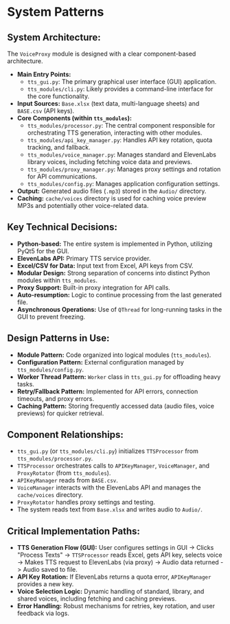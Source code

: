# System Patterns

## System Architecture:
The `VoiceProxy` module is designed with a clear component-based architecture.

- **Main Entry Points:**
    - `tts_gui.py`: The primary graphical user interface (GUI) application.
    - `tts_modules/cli.py`: Likely provides a command-line interface for the core functionality.
- **Input Sources:** `Base.xlsx` (text data, multi-language sheets) and `BASE.csv` (API keys).
- **Core Components (within `tts_modules`):**
    - `tts_modules/processor.py`: The central component responsible for orchestrating TTS generation, interacting with other modules.
    - `tts_modules/api_key_manager.py`: Handles API key rotation, quota tracking, and fallback.
    - `tts_modules/voice_manager.py`: Manages standard and ElevenLabs library voices, including fetching voice data and previews.
    - `tts_modules/proxy_manager.py`: Manages proxy settings and rotation for API communications.
    - `tts_modules/config.py`: Manages application configuration settings.
- **Output:** Generated audio files (`.mp3`) stored in the `Audio/` directory.
- **Caching:** `cache/voices` directory is used for caching voice preview MP3s and potentially other voice-related data.

## Key Technical Decisions:
- **Python-based:** The entire system is implemented in Python, utilizing PyQt5 for the GUI.
- **ElevenLabs API:** Primary TTS service provider.
- **Excel/CSV for Data:** Input text from Excel, API keys from CSV.
- **Modular Design:** Strong separation of concerns into distinct Python modules within `tts_modules`.
- **Proxy Support:** Built-in proxy integration for API calls.
- **Auto-resumption:** Logic to continue processing from the last generated file.
- **Asynchronous Operations:** Use of `QThread` for long-running tasks in the GUI to prevent freezing.

## Design Patterns in Use:
- **Module Pattern:** Code organized into logical modules (`tts_modules`).
- **Configuration Pattern:** External configuration managed by `tts_modules/config.py`.
- **Worker Thread Pattern:** `Worker` class in `tts_gui.py` for offloading heavy tasks.
- **Retry/Fallback Pattern:** Implemented for API errors, connection timeouts, and proxy errors.
- **Caching Pattern:** Storing frequently accessed data (audio files, voice previews) for quicker retrieval.

## Component Relationships:
- `tts_gui.py` (or `tts_modules/cli.py`) initializes `TTSProcessor` from `tts_modules/processor.py`.
- `TTSProcessor` orchestrates calls to `APIKeyManager`, `VoiceManager`, and `ProxyRotator` (from `tts_modules`).
- `APIKeyManager` reads from `BASE.csv`.
- `VoiceManager` interacts with the ElevenLabs API and manages the `cache/voices` directory.
- `ProxyRotator` handles proxy settings and testing.
- The system reads text from `Base.xlsx` and writes audio to `Audio/`.

## Critical Implementation Paths:
- **TTS Generation Flow (GUI):** User configures settings in GUI -> Clicks "Process Texts" -> `TTSProcessor` reads Excel, gets API key, selects voice -> Makes TTS request to ElevenLabs (via proxy) -> Audio data returned -> Audio saved to file.
- **API Key Rotation:** If ElevenLabs returns a quota error, `APIKeyManager` provides a new key.
- **Voice Selection Logic:** Dynamic handling of standard, library, and shared voices, including fetching and caching previews.
- **Error Handling:** Robust mechanisms for retries, key rotation, and user feedback via logs.

